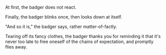 At first, the badger does not react.

Finally, the badger blinks once, then looks down at itself.

"And so it is," the badger says, rather matter-of-factly.

Tearing off its fancy clothes, the badger thanks you for
reminding it that it's never too late to free oneself of the
chains of expectation, and promptly flies away.
